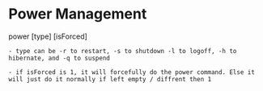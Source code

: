 # Power Management

power [type] [isForced]

    - type can be -r to restart, -s to shutdown -l to logoff, -h to hibernate, and -q to suspend
    
    - if isForced is 1, it will forcefully do the power command. Else it will just do it normally if left empty / diffrent then 1

